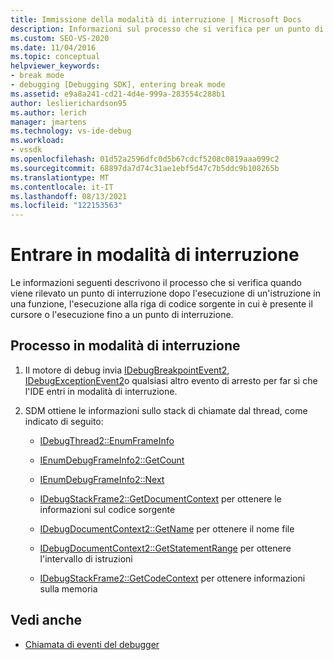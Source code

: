```yaml
---
title: Immissione della modalità di interruzione | Microsoft Docs
description: Informazioni sul processo che si verifica per un punto di interruzione rilevato in una funzione, l'esecuzione alla riga di codice sorgente in corrispondenza del cursore o l'esecuzione fino a un punto di interruzione.
ms.custom: SEO-VS-2020
ms.date: 11/04/2016
ms.topic: conceptual
helpviewer_keywords:
- break mode
- debugging [Debugging SDK], entering break mode
ms.assetid: e9a8a241-cd21-4d4e-999a-283554c288b1
author: leslierichardson95
ms.author: lerich
manager: jmartens
ms.technology: vs-ide-debug
ms.workload:
- vssdk
ms.openlocfilehash: 01d52a2596dfc0d5b67cdcf5208c0819aaa099c2
ms.sourcegitcommit: 68897da7d74c31ae1ebf5d47c7b5ddc9b108265b
ms.translationtype: MT
ms.contentlocale: it-IT
ms.lasthandoff: 08/13/2021
ms.locfileid: "122153563"
---
```

# <a name="enter-break-mode"></a>Entrare in modalità di interruzione
Le informazioni seguenti descrivono il processo che si verifica quando viene rilevato un punto di interruzione dopo l'esecuzione di un'istruzione in una funzione, l'esecuzione alla riga di codice sorgente in cui è presente il cursore o l'esecuzione fino a un punto di interruzione.

## <a name="break-mode-process"></a>Processo in modalità di interruzione

1. Il motore di debug invia [IDebugBreakpointEvent2,](../../extensibility/debugger/reference/idebugbreakpointevent2.md) [IDebugExceptionEvent2](../../extensibility/debugger/reference/idebugexceptionevent2.md)o qualsiasi altro evento di arresto per far sì che l'IDE entri in modalità di interruzione.

2. SDM ottiene le informazioni sullo stack di chiamate dal thread, come indicato di seguito:

    - [IDebugThread2::EnumFrameInfo](../../extensibility/debugger/reference/idebugthread2-enumframeinfo.md)

    - [IEnumDebugFrameInfo2::GetCount](../../extensibility/debugger/reference/ienumdebugframeinfo2-getcount.md)

    - [IEnumDebugFrameInfo2::Next](../../extensibility/debugger/reference/ienumdebugframeinfo2-next.md)

    - [IDebugStackFrame2::GetDocumentContext](../../extensibility/debugger/reference/idebugstackframe2-getdocumentcontext.md) per ottenere le informazioni sul codice sorgente

    - [IDebugDocumentContext2::GetName](../../extensibility/debugger/reference/idebugdocumentcontext2-getname.md) per ottenere il nome file

    - [IDebugDocumentContext2::GetStatementRange](../../extensibility/debugger/reference/idebugdocumentcontext2-getstatementrange.md) per ottenere l'intervallo di istruzioni

    - [IDebugStackFrame2::GetCodeContext](../../extensibility/debugger/reference/idebugstackframe2-getcodecontext.md) per ottenere informazioni sulla memoria

## <a name="see-also"></a>Vedi anche
- [Chiamata di eventi del debugger](../../extensibility/debugger/calling-debugger-events.md)
